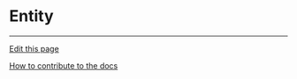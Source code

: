 # Entity

---
[Edit this page](https://github.com/saascade/platform.saascade.com/edit/main/Hub/Organizations/Projects/Design/SubdomainWorkflows/BlueprintEditor/Blocks/Entity/README.md)

[How to contribute to the docs](../../../../../../../../General/HowToContribute/README.md)

